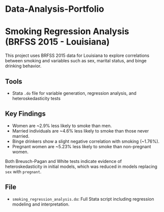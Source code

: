 # Data-Analysis-Portfolio

# Smoking Regression Analysis (BRFSS 2015 - Louisiana)

This project uses BRFSS 2015 data for Louisiana to explore correlations between smoking and variables such as sex, marital status, and binge drinking behavior.

## Tools
- Stata `.do` file for variable generation, regression analysis, and heteroskedasticity tests

## Key Findings
- Women are ~2.9% less likely to smoke than men.
- Married individuals are ~4.6% less likely to smoke than those never married.
- Binge drinkers show a slight negative correlation with smoking (~1.76%).
- Pregnant women are ~5.23% less likely to smoke than non-pregnant women.

Both Breusch-Pagan and White tests indicate evidence of heteroskedasticity in initial models, which was reduced in models replacing `sex` with `pregnant`.

## File
- `smoking_regression_analysis.do`: Full Stata script including regression modeling and interpretation.
